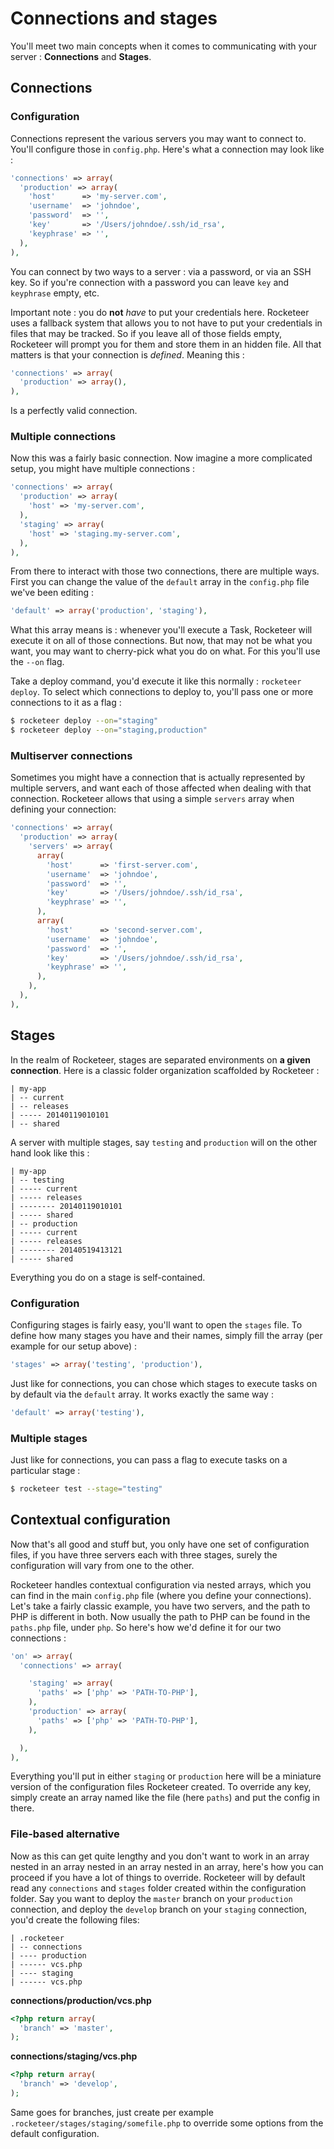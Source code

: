 # Connections and stages

You'll meet two main concepts when it comes to communicating with your server : **Connections** and **Stages**.

## Connections

### Configuration

Connections represent the various servers you may want to connect to. You'll configure those in `config.php`. Here's what a connection may look like :

```php
'connections' => array(
  'production' => array(
    'host'      => 'my-server.com',
    'username'  => 'johndoe',
    'password'  => '',
    'key'       => '/Users/johndoe/.ssh/id_rsa',
    'keyphrase' => '',
  ),
),
```

You can connect by two ways to a server : via a password, or via an SSH key. So if you're connection with a password you can leave `key` and `keyphrase` empty, etc.

Important note : you do **not** _have_ to put your credentials here. Rocketeer uses a fallback system that allows you to not have to put your credentials in files that may be tracked. So if you leave all of those fields empty, Rocketeer will prompt you for them and store them in an hidden file. All that matters is that your connection is _defined_. Meaning this :

```php
'connections' => array(
  'production' => array(),
),
```

Is a perfectly valid connection.

### Multiple connections

Now this was a fairly basic connection. Now imagine a more complicated setup, you might have multiple connections :

```php
'connections' => array(
  'production' => array(
    'host' => 'my-server.com',
  ),
  'staging' => array(
    'host' => 'staging.my-server.com',
  ),
),
```

From there to interact with those two connections, there are multiple ways. First you can change the value of the `default` array in the `config.php` file we've been editing :

```php
'default' => array('production', 'staging'),
```

What this array means is : whenever you'll execute a Task, Rocketeer will execute it on all of those connections. But now, that may not be what you want, you may want to cherry-pick what you do on what. For this you'll use the `--on` flag.

Take a deploy command, you'd execute it like this normally : `rocketeer deploy`. To select which connections to deploy to, you'll pass one or more connections to it as a flag :

```bash
$ rocketeer deploy --on="staging"
$ rocketeer deploy --on="staging,production"
```

### Multiserver connections

Sometimes you might have a connection that is actually represented by multiple servers, and want each of those affected when dealing with that connection. Rocketeer allows that using a simple `servers` array when defining your connection:

```php
'connections' => array(
  'production' => array(
    'servers' => array(
      array(
        'host'      => 'first-server.com',
        'username'  => 'johndoe',
        'password'  => '',
        'key'       => '/Users/johndoe/.ssh/id_rsa',
        'keyphrase' => '',
      ),
      array(
        'host'      => 'second-server.com',
        'username'  => 'johndoe',
        'password'  => '',
        'key'       => '/Users/johndoe/.ssh/id_rsa',
        'keyphrase' => '',
      ),
    ),
  ),
),
```

## Stages

In the realm of Rocketeer, stages are separated environments on **a given connection**. Here is a classic folder organization scaffolded by Rocketeer :

```
| my-app
| -- current
| -- releases
| ----- 20140119010101
| -- shared
```

A server with multiple stages, say `testing` and `production` will on the other hand look like this :

```
| my-app
| -- testing
| ----- current
| ----- releases
| -------- 20140119010101
| ----- shared
| -- production
| ----- current
| ----- releases
| -------- 20140519413121
| ----- shared
```

Everything you do on a stage is self-contained.

### Configuration

Configuring stages is fairly easy, you'll want to open the `stages` file. To define how many stages you have and their names, simply fill the array (per example for our setup above) :

```php
'stages' => array('testing', 'production'),
```

Just like for connections, you can chose which stages to execute tasks on by default via the `default` array. It works exactly the same way :

```php
'default' => array('testing'),
```

### Multiple stages

Just like for connections, you can pass a flag to execute tasks on a particular stage :

```bash
$ rocketeer test --stage="testing"
```

## Contextual configuration

Now that's all good and stuff but, you only have one set of configuration files, if you have three servers each with three stages, surely the configuration will vary from one to the other.

Rocketeer handles contextual configuration via nested arrays, which you can find in the main `config.php` file (where you define your connections). Let's take a fairly classic example, you have two servers, and the path to PHP is different in both. Now usually the path to PHP can be found in the `paths.php` file, under `php`. So here's how we'd define it for our two connections :

```php
'on' => array(
  'connections' => array(

    'staging' => array(
      'paths' => ['php' => 'PATH-TO-PHP'],
    ),
    'production' => array(
      'paths' => ['php' => 'PATH-TO-PHP'],
    ),

  ),
),
```

Everything you'll put in either `staging` or `production` here will be a miniature version of the configuration files Rocketeer created. To override any key, simply create an array named like the file (here `paths`) and put the config in there.

### File-based alternative

Now as this can get quite lengthy and you don't want to work in an array nested in an array nested in an array nested in an array, here's how you can proceed if you have a lot of things to override. Rocketeer will by default read any `connections` and `stages` folder created within the configuration folder. Say you want to deploy the `master` branch on your `production` connection, and deploy the `develop` branch on your `staging` connection, you'd create the following files:

```
| .rocketeer
| -- connections
| ---- production
| ------ vcs.php
| ---- staging
| ------ vcs.php
```

**connections/production/vcs.php**

```php
<?php return array(
  'branch' => 'master',
);
```

**connections/staging/vcs.php**

```php
<?php return array(
  'branch' => 'develop',
);
```

Same goes for branches, just create per example `.rocketeer/stages/staging/somefile.php` to override some options from the default configuration.
